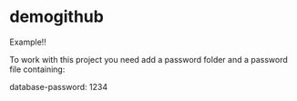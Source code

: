# demogithub

Example!!

To work with this project you need add a password folder and a password file containing: 

database-password: 1234
